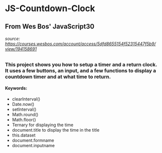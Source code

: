 # JS-Countdown-Clock

## From Wes Bos' JavaScript30 
###### _source:_ https://courses.wesbos.com/account/access/5dfd8655154f52315447f5b9/view/194158691

### This project shows you how to setup a timer and a return clock. It uses a few buttons, an input, and a few functions to display a countdown timer and at what time to return.  

#### Keywords: 
* clearInterval()
* Date.now()
* setInterval()
* Math.round()
* Math.floor()
* Ternary for displaying the time
* document.title to display the time in the title 
* this.dataset
* document.formname
* document.inputname